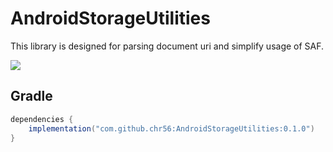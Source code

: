 # AndroidStorageUtilities

This library is designed for parsing document uri and simplify usage of SAF.

[![](https://jitpack.io/v/chr56/AndroidStorageUtilities.svg)](https://jitpack.io/#chr56/AndroidStorageUtilities)

## Gradle

```groovy
dependencies {
    implementation("com.github.chr56:AndroidStorageUtilities:0.1.0")
}
```
